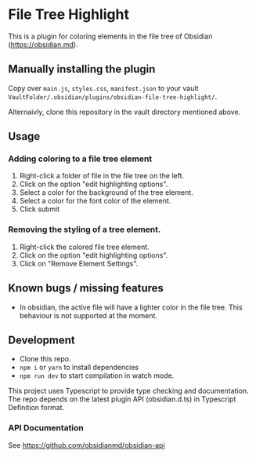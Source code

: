 # File Tree Highlight

This is a plugin for coloring elements in the file tree of Obsidian (https://obsidian.md).

## Manually installing the plugin

Copy over `main.js`, `styles.css`, `manifest.json` to your vault `VaultFolder/.obsidian/plugins/obsidian-file-tree-highlight/`.

Alternaivly, clone this repository in the vault directory mentioned above.

## Usage

### Adding coloring to a file tree element

1. Right-click a folder of file in the file tree on the left.
2. Click on the option "edit highlighting options".
3. Select a color for the background of the tree element.
4. Select a color for the font color of the element.
5. Click submit

### Removing the styling of a tree element.

1. Right-click the colored file tree element.
2. Click on the option "edit highlighting options".
3. Click on "Remove Element Settings".

## Known bugs / missing features

- In obsidian, the active file will have a lighter color in the file tree. This behaviour is not supported at the moment.

## Development

- Clone this repo.
- `npm i` or `yarn` to install dependencies
- `npm run dev` to start compilation in watch mode.

This project uses Typescript to provide type checking and documentation.
The repo depends on the latest plugin API (obsidian.d.ts) in Typescript Definition format.

### API Documentation

See https://github.com/obsidianmd/obsidian-api

